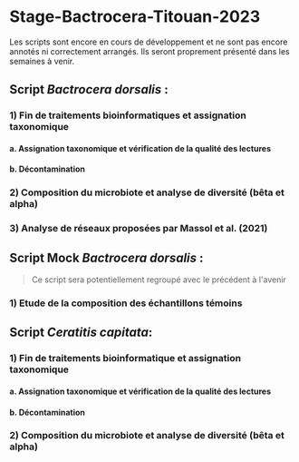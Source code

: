 # Stage-Bactrocera-Titouan-2023
Les scripts sont encore en cours de développement et ne sont pas encore annotés ni correctement arrangés. Ils seront proprement présenté dans les semaines à venir. 

## Script _Bactrocera dorsalis_ :

### 1) Fin de traitements bioinformatiques et assignation taxonomique
   #### a. Assignation taxonomique et vérification de la qualité des lectures 
   #### b. Décontamination

### 2) Composition du microbiote et analyse de diversité (bêta et alpha)

### 3) Analyse de réseaux proposées par Massol et al. (2021)

## Script Mock _Bactrocera dorsalis_ :
> Ce script sera potentiellement regroupé avec le précédent à l'avenir 

### 1) Etude de la composition des échantillons témoins

## Script _Ceratitis capitata_:

### 1) Fin de traitements bioinformatique et assignation taxonomique
#### a. Assignation taxonomique et vérification de la qualité des lectures
#### b. Décontamination

### 2) Composition du microbiote et analyse de diversité (bêta et alpha)
